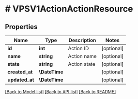 # # VPSV1ActionActionResource

## Properties

Name | Type | Description | Notes
------------ | ------------- | ------------- | -------------
**id** | **int** | Action ID | [optional]
**name** | **string** | Action name | [optional]
**state** | **string** | Action state | [optional]
**created_at** | **\DateTime** |  | [optional]
**updated_at** | **\DateTime** |  | [optional]

[[Back to Model list]](../../README.md#models) [[Back to API list]](../../README.md#endpoints) [[Back to README]](../../README.md)
